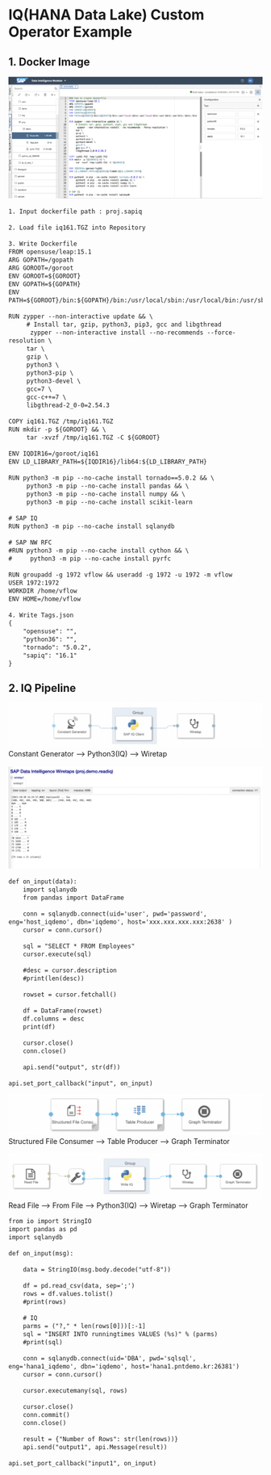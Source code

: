 # IQ(HANA Data Lake) Custom Operator Example

## 1. Docker Image

![](Images/dockerfile.png)<br>

    1. Input dockerfile path : proj.sapiq
    
    2. Load file iq161.TGZ into Repository
    
    3. Write Dockerfile
    FROM opensuse/leap:15.1
    ARG GOPATH=/gopath
    ARG GOROOT=/goroot
    ENV GOROOT=${GOROOT}
    ENV GOPATH=${GOPATH}
    ENV PATH=${GOROOT}/bin:${GOPATH}/bin:/usr/local/sbin:/usr/local/bin:/usr/sbin:/usr/bin:/sbin:/bin

    RUN zypper --non-interactive update && \
         # Install tar, gzip, python3, pip3, gcc and libgthread
          zypper --non-interactive install --no-recommends --force-resolution \
         tar \
         gzip \
         python3 \
         python3-pip \
         python3-devel \
         gcc=7 \
         gcc-c++=7 \
         libgthread-2_0-0=2.54.3

    COPY iq161.TGZ /tmp/iq161.TGZ
    RUN mkdir -p ${GOROOT} && \
         tar -xvzf /tmp/iq161.TGZ -C ${GOROOT}

    ENV IQDIR16=/goroot/iq161
    ENV LD_LIBRARY_PATH=${IQDIR16}/lib64:${LD_LIBRARY_PATH}

    RUN python3 -m pip --no-cache install tornado==5.0.2 && \
         python3 -m pip --no-cache install pandas && \
         python3 -m pip --no-cache install numpy && \
         python3 -m pip --no-cache install scikit-learn

    # SAP IQ
    RUN python3 -m pip --no-cache install sqlanydb

    # SAP NW RFC
    #RUN python3 -m pip --no-cache install cython && \
    #     python3 -m pip --no-cache install pyrfc

    RUN groupadd -g 1972 vflow && useradd -g 1972 -u 1972 -m vflow
    USER 1972:1972
    WORKDIR /home/vflow
    ENV HOME=/home/vflow
    
    4. Write Tags.json
    {
        "opensuse": "",
        "python36": "",
        "tornado": "5.0.2",
        "sapiq": "16.1"
    }

## 2. IQ Pipeline

![](Images/iq_pipeline.png)<br>
Constant Generator --> Python3(IQ) --> Wiretap<br><br>
![](Images/result.png)<br>

    def on_input(data):
        import sqlanydb
        from pandas import DataFrame

        conn = sqlanydb.connect(uid='user', pwd='password', eng='host_iqdemo', dbn='iqdemo', host='xxx.xxx.xxx.xxx:2638' )
        cursor = conn.cursor()

        sql = "SELECT * FROM Employees"
        cursor.execute(sql)

        #desc = cursor.description
        #print(len(desc))

        rowset = cursor.fetchall()

        df = DataFrame(rowset)
        df.columns = desc
        print(df)

        cursor.close()
        conn.close()

        api.send("output", str(df))

    api.set_port_callback("input", on_input)

![](Images/writeiq2.png)<br>
Structured File Consumer --> Table Producer --> Graph Terminator

![](Images/writeiq.png)<br>
Read File --> From File --> Python3(IQ) --> Wiretap --> Graph Terminator

    from io import StringIO
    import pandas as pd
    import sqlanydb

    def on_input(msg):

        data = StringIO(msg.body.decode("utf-8"))

        df = pd.read_csv(data, sep=';')
        rows = df.values.tolist()
        #print(rows)

        # IQ
        parms = ("?," * len(rows[0]))[:-1]
        sql = "INSERT INTO runningtimes VALUES (%s)" % (parms)
        #print(sql)

        conn = sqlanydb.connect(uid='DBA', pwd='sqlsql', eng='hana1_iqdemo', dbn='iqdemo', host='hana1.pntdemo.kr:26381')
        cursor = conn.cursor()

        cursor.executemany(sql, rows)

        cursor.close()
        conn.commit()
        conn.close()

        result = {"Number of Rows": str(len(rows))}
        api.send("output1", api.Message(result))

    api.set_port_callback("input1", on_input)

